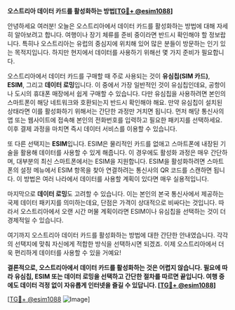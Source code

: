 **오스트리아 데이터 카드를 활성화하는 방법[[TG💪+ @esim1088](https://t.me/s/esim1088)]**

안녕하세요 여러분! 오늘은 오스트리아에서 데이터 카드를 활성화하는 방법에 대해 자세히 알아보려고 합니다. 여행이나 장기 체류를 준비 중이라면 반드시 확인해야 할 정보랍니다. 특히나 오스트리아는 유럽의 중심지에 위치해 있어 많은 분들이 방문하는 인기 있는 목적지입니다. 하지만 현지에서 데이터를 사용하기 위해선 몇 가지 준비가 필요합니다.

오스트리아에서 데이터 카드를 구매할 때 주로 사용되는 것이 **유심칩(SIM 카드)**, **ESIM**, 그리고 **데이터 로밍**입니다. 이 중에서 가장 일반적인 것이 유심칩인데요, 공항이나 도시의 휴대폰 매장에서 쉽게 구매할 수 있습니다. 다만 유심칩을 사용하려면 본인의 스마트폰이 해당 네트워크와 호환되는지 반드시 확인해야 해요. 만약 유심칩이 설치된 상태라면 이를 활성화하기 위해서는 간단한 과정만 거치면 됩니다. 먼저 해당 통신사의 앱 또는 웹사이트에 접속해 본인의 전화번호를 입력하고 필요한 패키지를 선택하세요. 이후 결제 과정을 마치면 즉시 데이터 서비스를 이용할 수 있습니다.

또 다른 선택지는 **ESIM**입니다. ESIM은 물리적인 카드를 없애고 스마트폰에 내장된 기술을 활용해 데이터를 사용할 수 있게 해줍니다. 이 경우에도 활성화 과정은 매우 간단하며, 대부분의 최신 스마트폰에서는 ESIM을 지원합니다. ESIM을 활성화하려면 스마트폰의 설정 메뉴에서 ESIM 항목을 찾아 연결하려는 통신사의 QR 코드를 스캔하면 됩니다. 이 방법은 여러 나라에서 데이터를 사용할 계획이 있다면 매우 실용적입니다.

마지막으로 **데이터 로밍**도 고려할 수 있습니다. 이는 본인의 본국 통신사에서 제공하는 국제 데이터 패키지를 의미하는데요, 단점은 가격이 상대적으로 비싸다는 것입니다. 따라서 오스트리아에서 오랜 시간 머물 계획이라면 ESIM이나 유심칩을 선택하는 것이 더 경제적일 수 있습니다.

여기까지 오스트리아 데이터 카드를 활성화하는 방법에 대한 간단한 안내였습니다. 각각의 선택지에 맞춰 자신에게 적합한 방식을 선택하시면 되겠죠. 이제 오스트리아에서 더욱 편리하게 데이터를 사용할 수 있을 거예요! 

**결론적으로, 오스트리아에서 데이터 카드를 활성화하는 것은 어렵지 않습니다. 필요에 따라 유심칩, ESIM 또는 데이터 로밍을 선택하고 간단한 절차를 따르면 끝입니다. 여행 중에도 데이터 걱정 없이 자유롭게 인터넷을 즐길 수 있답니다. [[TG💪+ @esim1088](https://t.me/s/esim1088)]**

[[TG💪+ @esim1088](https://t.me/s/esim1088) ![Image](https://i.postimg.cc/Y0z9fWf4/image.png)]